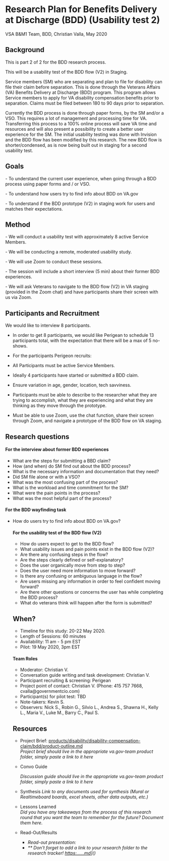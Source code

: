 <h1 id="toc_0">Research Plan for Benefits Delivery at Discharge (BDD) (Usability test 2)</h1>

<p>VSA B&amp;M1 Team, BDD, Christian Valla, May 2020</p>

<h2 id="toc_1">Background</h2>

<p>This is part 2 of 2 for the BDD research process. </p>
<p>This will be a usability test of the BDD flow (V2) in Staging. </p>

<p>Service members (SM) who are separating and plan to file for disability can file their claim before separation. This is done through the Veterans Affairs (VA) Benefits Delivery at Discharge (BDD) program. This program allows Service members to apply for VA disability compensation benefits prior to separation. Claims must be filed between 180 to 90 days prior to separation. </p>

<p>Currently the BDD process is done through paper forms, by the SM and/or a VSO. This requires a lot of management and processing time for VA. Transferring this process to a 100% online process will save VA time and resources and will also present a possibility to create a better user experience for the SM. 
The initial usability testing was done with Invision and the BDD flow has been modified by this research. The new BDD flow is shorter/condensed, as is now being built out in staging for a second usability test.</p>

<h2 id="toc_2">Goals</h2>

<p>- To understand the current user experience, when going through a BDD process using paper forms and / or VSO.</p>
<p>- To understand how users try to find info about BDD on VA.gov</p>
<p>- To understand if the BDD prototype (V2) in staging work for users and matches their expectations.</p>

<h2 id="toc_3">Method</h2>

<p>- We will conduct a usability test with approximately 8 active Service Members. </p>
<p>- We will be conducting a remote, moderated usability study.</p>
<p>- We will use Zoom to conduct these sessions.</p>
<p>- The session will include a short interview (5 min) about their former BDD experiences.</p>
<p>- We will ask Veterans to navigate to the BDD flow (V2) in VA staging (provided in the Zoom chat) and have participants share their screen with us via Zoom.</p>

<h2 id="toc_4">Participants and Recruitment</h2>

<p>We would like to interview 8 participants.</p>
<ul>
<li><p>In order to get 8 participants, we would like Perigean to schedule 13 participants total, with the expectation that there will be a max of 5 no-shows.</p></li>
<li><p>For the participants Perigeon recruits:</p></li>
<li><p>All Participants must be active Service Members.</p></li>
<li><p>Ideally 4 participants have started or submitted a BDD claim. </p></li>
<li><p>Ensure variation in age, gender, location, tech savviness.</p></li>
<li><p>Participants must be able to describe to the researcher what they are trying to accomplish, what they are experiencing and what they are thinking as they move through the prototype.</p></li>
<li><p>Must be able to use Zoom, use the chat function, share their screen through Zoom, and navigate a prototype of the BDD flow on VA staging.</p></li>
</ul>

<h2 id="toc_5">Research questions</h2>

<h4 id="toc_6">For the interview about former BDD experiences</h4>

<ul>
<li>What are the steps for submitting a BBD claim? </li>
<li>How (and when) do SM find out about the BDD process? </li>
<li>What is the necessary information and documentation that they need? </li>
<li>Did SM file alone or with a VSO?</li>
<li>What was the most confusing part of the process?</li>
<li>What is the workload and time commitment for the SM?</li>
<li>What were the pain points in the process? </li>
<li>What was the most helpful part of the process?</li>
</ul>

<h4 id="toc_6">For the BDD wayfinding task</h4>

<ul>
<li>How do users try to find info about BDD on VA.gov?</li>
    
<h4 id="toc_6">For the usability test of the BDD flow (V2)</h4>
 
<ul>
<li>How do users expect to get to the BDD flow?</li>
<li>What usability issues and pain points exist in the BDD flow (V2)?</li>
<li>Are there any confusing steps in the flow?</li>
<li>Are the steps clearly defined or self-explanatory?</li>
<li>Does the user organically move from step to step?</li>
<li>Does the user need more information to move forward?</li>
<li>Is there any confusing or ambiguous language in the flow?</li>
<li>Are users missing any information in order to feel confident moving forward?</li>
<li>Are there other questions or concerns the user has while completing the BDD process?</li>
<li>What do veterans think will happen after the form is submitted?</li>
</ul>

<h2 id="toc_8">When?</h2>

<ul>
<li>Timeline for this study: 20-22 May 2020. </li>
<li>Length of Sessions: 60 minutes</li>
<li>Availability: 11 am - 5 pm EST </li>
<li>Pilot: 19 May 2020, 3pm EST </li>
</ul>

<h4 id="toc_9">Team Roles</h4>

<ul>
<li>Moderator: Christian V.</li>
<li>Conversation guide writing and task development: Christian V.</li>
<li>Participant recruiting &amp; screening: Perigean</li>
<li>Project point of contact: Christian V. (Phone: 415 757 7668, cvalla@governmentcio.com)</li>
<li>Participant(s) for pilot test: TBD </li>
<li>Note-takers: Kevin S.</li>
<li>Observers: Nick S., Robin G., Silvio L., Andrea S., Shawna H., Kelly L., Maria V., Luke M., Barry C., Paul S.</li>
</ul>

<h2 id="toc_10">Resources</h2>

<ul>
<li>Project Brief: 
<a href="">products/disability/disability-compensation-claim/bdd/product-outline.md</a><br>
<em>Project brief should live in the appropriate va.gov-team product folder, simply paste a link to it here</em><br></li>
<li><p>Convo Guide<br>
  
<em>Discussion guide should live in the appropriate va.gov-team product folder, simply paste a link to it here</em>   
<li><p>Synthesis 
<em>Link to any documents used for synthesis (Mural or Realtimeboard boards, excel sheets, other data outputs, etc.)</em>  </p></li>
<li><p>Lessons Learned<br>
<em>Did you have any takeaways from the process of this research round that you want the team to remember for the future? Document them here.</em>     </p></li>
<li><p>Read-Out/Results  </p>

<ul>
<li><em>Read-out presentation: 
  
<li>** Don&#39;t forget to add a link to your research folder to the research tracker! <a href="https://github.com/department-of-veterans-affairs/va.gov-team/blob/master/platform/research/research-history.md">https:......md</a>]()</li>
</ul></li>
</ul>


